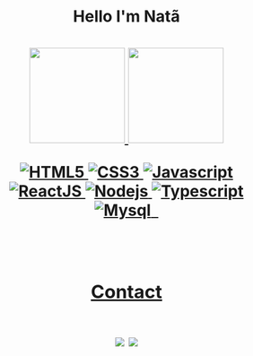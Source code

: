  <div style="display:flex">
 <div align="center">
<h1>Hello I'm Natã <h1/>
  <a href="https://github.com/NatanBreaks">
  <img height="170em" src="https://github-readme-stats.vercel.app/api?username=NatanBreaks&show_icons=true&theme=dark&include_all_commits=true&count_private=true"/>
  <img height="170em" src="https://github-readme-stats.vercel.app/api/top-langs/?username=NatanBreaks&layout=compact)](https://github.com/NatanBreaks/github-readme-stats&theme=dark">
<div/>
   
<div>
 
  ![HTML5](https://img.shields.io/badge/HTML5-E34F26?style=for-the-badge&logo=html5&logoColor=white)
  ![CSS3](https://img.shields.io/badge/CSS3-1572B6?style=for-the-badge&logo=css3&logoColor=white)
  ![Javascript](https://img.shields.io/badge/JavaScript-F7DF1E?style=for-the-badge&logo=javascript&logoColor=black)
  ![ReactJS](https://img.shields.io/badge/ReactJs-61DAFB?style=for-the-badge&logo=react&logoColor=35495E)
  ![Nodejs](https://img.shields.io/badge/NodeJs-61DAFB?style=for-the-badge&logo=node&logoColor=35495E)
  ![Typescript](https://img.shields.io/badge/Typescript-35495E?style=for-the-badge&logo=typescript&logoColor=white)
  ![Mysql](https://img.shields.io/badge/Mysql-E34F26?style=for-the-badge&logo=mysql&logoColor=white)
  &nbsp;
</div>
<br>
<div>
<h3>Contact<h3/>
 
<a href="https://www.linkedin.com/in/nata-silva/" target="_blank"><img src="https://img.shields.io/badge/-LinkedIn-%230077B5?style=for-the-badge&logo=linkedin&logoColor=white" target="_blank"></a> 
<a href="mailto:natanlucas771@gmail.com"><img src="https://img.shields.io/badge/Gmail-D14836?style=for-the-badge&logo=gmail&logoColor=white" target="_blank"></a>
 <div/>




